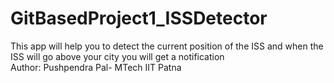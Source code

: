 # GitBasedProject1_ISSDetector
This app will help you to detect the current position of the ISS and when the ISS will go above your city you will get a notification
<br>
Author: Pushpendra Pal- MTech IIT Patna
